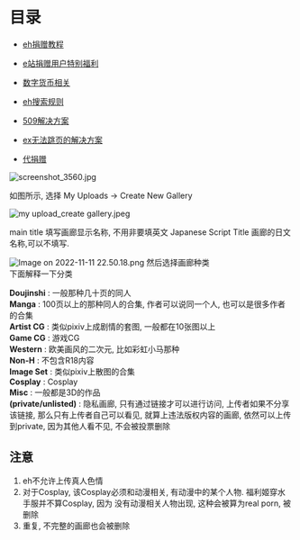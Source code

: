 # 目录

*  [eh捐赠教程](https://github.com/kk9448/ehDonate/blob/main/README.md)

*  [e站捐赠用户特别福利](https://github.com/kk9448/ehDonate/blob/main/eh捐赠用户特别福利.md)

*  [数字货币相关](https://crypto0xpanda.notion.site/aa75a581ca684d94955dedacb54bcd68)

*  [eh搜索规则](https://github.com/kk9448/ehDonate/blob/main/eh搜索规则.md)

*  [509解决方案](https://github.com/kk9448/ehDonate/blob/main/ban以及509解决方案.md)

*  [ex无法跳页的解决方案](https://github.com/kk9448/ehDonate/blob/main/ex无法跳页的解决方案.md)

*  [代捐赠](https://github.com/kk9448/ehDonate/blob/main/代捐赠.md)

![screenshot_3560.jpg][1]


如图所示, 选择 My Uploads -> Create New Gallery


![my upload_create gallery.jpeg][2]

main title 填写画廊显示名称, 不用非要填英文
Japanese Script Title 画廊的日文名称,可以不填写.

![Image on 2022-11-11 22.50.18.png][3]
然后选择画廊种类  
下面解释一下分类


**Doujinshi** : 一般那种几十页的同人  
**Manga** : 100页以上的那种同人的合集, 作者可以说同一个人, 也可以是很多作者的合集  
**Artist CG** : 类似pixiv上成剧情的套图, 一般都在10张图以上  
**Game CG** : 游戏CG  
**Western** : 欧美画风的二次元, 比如彩虹小马那种  
**Non-H** : 不包含R18内容  
**Image Set** : 类似pixiv上散图的合集  
**Cosplay** : Cosplay  
**Misc** : 一般都是3D的作品  
**(private/unlisted)** : 隐私画廊, 只有通过链接才可以进行访问, 上传者如果不分享该链接, 那么只有上传者自己可以看见, 就算上违法版权内容的画廊, 依然可以上传到private, 因为其他人看不见, 不会被投票删除

## 注意 ##
1. eh不允许上传真人色情
2. 对于Cosplay, 该Cosplay必须和动漫相关, 有动漫中的某个人物. 福利姬穿水手服并不算Cosplay, 因为
没有动漫相关人物出现, 这种会被算为real porn, 被删除
3. 重复, 不完整的画廊也会被删除

  [1]: http://sinner.ehentai.info/usr/uploads/2022/11/509347047.jpg
  [2]: http://sinner.ehentai.info/usr/uploads/2022/11/2459022882.jpg
  [3]: http://sinner.ehentai.info/usr/uploads/2022/11/1874080349.png